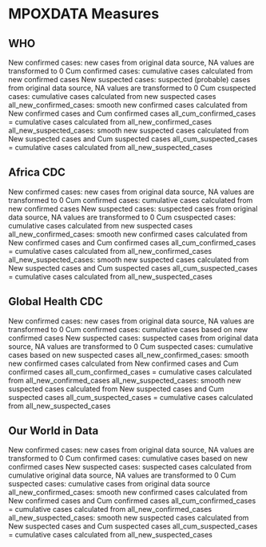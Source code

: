 # MPOXDATA Measures

## WHO
New confirmed cases: new cases from original data source, NA values are transformed to 0
Cum confirmed cases: cumulative cases calculated from new confirmed cases
New suspected cases: suspected (probable) cases from original data source, NA values are transformed to 0
Cum csuspected cases: cumulative cases calculated from new suspected cases
all_new_confirmed_cases: smooth new confirmed cases calculated from New confirmed cases and Cum confirmed cases
all_cum_confirmed_cases = cumulative cases calculated from all_new_confirmed_cases
all_new_suspected_cases: smooth new suspected cases calculated from New suspected cases and Cum suspected cases
all_cum_suspected_cases = cumulative cases calculated from all_new_suspected_cases

## Africa CDC
New confirmed cases: new cases from original data source, NA values are transformed to 0
Cum confirmed cases: cumulative cases calculated from new confirmed cases
New suspected cases: suspected cases from original data source, NA values are transformed to 0
Cum csuspected cases: cumulative cases calculated from new suspected cases
all_new_confirmed_cases: smooth new confirmed cases calculated from New confirmed cases and Cum confirmed cases
all_cum_confirmed_cases = cumulative cases calculated from all_new_confirmed_cases
all_new_suspected_cases: smooth new suspected cases calculated from New suspected cases and Cum suspected cases
all_cum_suspected_cases = cumulative cases calculated from all_new_suspected_cases

## Global Health CDC
New confirmed cases: new cases from original data source, NA values are transformed to 0
Cum confirmed cases: cumulative cases based on new confirmed cases
New suspected cases: suspected cases from original data source, NA values are transformed to 0
Cum suspected cases: cumulative cases based on new suspected cases
all_new_confirmed_cases: smooth new confirmed cases calculated from New confirmed cases and Cum confirmed cases
all_cum_confirmed_cases = cumulative cases calculated from all_new_confirmed_cases
all_new_suspected_cases: smooth new suspected cases calculated from New suspected cases and Cum suspected cases
all_cum_suspected_cases = cumulative cases calculated from all_new_suspected_cases

## Our World in Data
New confirmed cases: new cases from original data source, NA values are transformed to 0
Cum confirmed cases: cumulative cases based on new confirmed cases
New suspected cases: suspected cases calculated from cumulative original data source, NA values are transformed to 0
Cum suspected cases: cumulative cases from original data source
all_new_confirmed_cases: smooth new confirmed cases calculated from New confirmed cases and Cum confirmed cases
all_cum_confirmed_cases = cumulative cases calculated from all_new_confirmed_cases
all_new_suspected_cases: smooth new suspected cases calculated from New suspected cases and Cum suspected cases
all_cum_suspected_cases = cumulative cases calculated from all_new_suspected_cases
